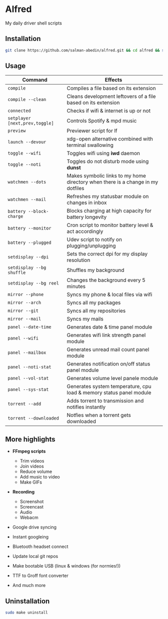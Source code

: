 # Alfred

My daily driver shell scripts

## Installation

```sh
git clone https://github.com/salman-abedin/alfred.git && cd alfred && sudo make install
```

## Usage

| Command                        | Effects                                                                         |
| ------------------------------ | ------------------------------------------------------------------------------- |
| `compile`                      | Compiles a file based on its extension                                          |
| `compile --clean`              | Cleans development leftovers of a file based on its extension                   |
| `connected`                    | Checks if wifi & internet is up or not                                          |
| `setplayer [next,prev,toggle]` | Controls Spotify & mpd music                                                    |
| `preview`                      | Previewer script for lf                                                         |
| `launch --devour`              | xdg-open alternative combined with terminal swallowing                          |
| `toggle --wifi`                | Toggles wifi using **iwd** daemon                                               |
| `toggle --noti`                | Toggles do not disturb mode using **dunst**                                     |
| `watchmen --dots`              | Makes symbolic links to my home directory when there is a change in my dotfiles |
| `watchmen --mail`              | Refreshes my statusbar module on changes in inbox                               |
| `battery --block-charge`       | Blocks charging at high capacity for battery longevity                          |
| `battery --monitor`            | Cron script to monitor battery level & act accordingly                          |
| `battery --plugged`            | Udev script to notify on plugging/unplugging                                    |
| `setdisplay --dpi`             | Sets the correct dpi for my display resolution                                  |
| `setdisplay --bg shuffle`      | Shuffles my background                                                          |
| `setdisplay --bg reel`         | Changes the background every 5 minutes                                          |
| `mirror --phone`               | Syncs my phone & local files via wifi                                           |
| `mirror --arch`                | Syncs all my packages                                                           |
| `mirror --git`                 | Syncs all my repositories                                                       |
| `mirror --mail`                | Syncs my mails                                                                  |
| `panel --date-time`            | Generates date & time panel module                                              |
| `panel --wifi`                 | Generates wifi link strength panel module                                       |
| `panel --mailbox`              | Generates unread mail count panel module                                        |
| `panel --noti-stat`            | Generates notification on/off status panel module                               |
| `panel --vol-stat`             | Generates volume level panele module                                            |
| `panel --sys-stat`             | Generates system temperature, cpu load & memory status panel module             |
| `torrent --add`                | Adds torrent to transmission and notifies instantly                             |
| `torrent --downloaded`         | Notfies when a torrent gets downloaded                                          |

## More highlights

-  **FFmpeg scripts**

   -  Trim videos
   -  Join videos
   -  Reduce volume
   -  Add music to video
   -  Make GIFs

-  **Recording**

   -  Screenshot
   -  Screencast
   -  Audio
   -  Webacm

-  Google drive syncing
-  Instant googleing
-  Bluetooth headset connect
-  Update local git repos
-  Make bootable USB (linux & windows (for normies!))
-  TTF to Groff font converter
-  And much more

## Uninstallation

```sh
sudo make uninstall
```

